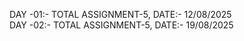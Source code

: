 DAY -01:- TOTAL ASSIGNMENT-5, DATE:- 12/08/2025  
DAY -02:- TOTAL ASSIGNMENT-5, DATE:- 19/08/2025  
